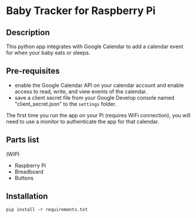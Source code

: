 # Baby Tracker for Raspberry Pi
## Description
This python app integrates with Google Calendar to add a calendar event for when your baby eats or sleeps. 

## Pre-requisites
* enable the Google Calendar API on your calendar account and enable access to read, write, and view events of the calendar. 
* save a client secret file from your Google Develop console named "client_secret.json" to the `settings` folder.

The first time you run the app on your Pi (requires WiFi connection), you will need to use a monitor to authenticate the app for that calendar. 

## Parts list
(WIP)
* Raspberry Pi
* Breadboard
* Buttons

## Installation
`pip install -r requirements.txt`
